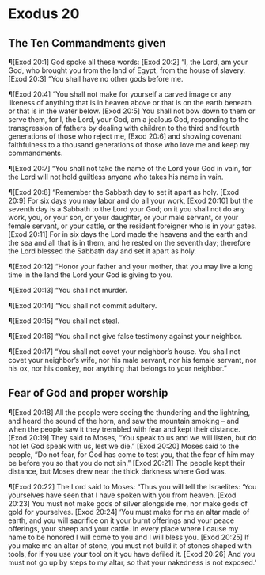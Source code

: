 # Exodus 20

## The Ten Commandments given
¶[Exod 20:1] God spoke all these words:
[Exod 20:2] “I, the Lord, am your God, who brought you from the land of Egypt, from the house of slavery.
[Exod 20:3] “You shall have no other gods before me.

¶[Exod 20:4] “You shall not make for yourself a carved image or any likeness of anything that is in heaven above or that is on the earth beneath or that is in the water below.
[Exod 20:5] You shall not bow down to them or serve them, for I, the Lord, your God, am a jealous God, responding to the transgression of fathers by dealing with children to the third and fourth generations of those who reject me,
[Exod 20:6] and showing covenant faithfulness to a thousand generations of those who love me and keep my commandments.

¶[Exod 20:7] “You shall not take the name of the Lord your God in vain, for the Lord will not hold guiltless anyone who takes his name in vain.

¶[Exod 20:8] “Remember the Sabbath day to set it apart as holy.
[Exod 20:9] For six days you may labor and do all your work,
[Exod 20:10] but the seventh day is a Sabbath to the Lord your God; on it you shall not do any work, you, or your son, or your daughter, or your male servant, or your female servant, or your cattle, or the resident foreigner who is in your gates.
[Exod 20:11] For in six days the Lord made the heavens and the earth and the sea and all that is in them, and he rested on the seventh day; therefore the Lord blessed the Sabbath day and set it apart as holy.

¶[Exod 20:12] “Honor your father and your mother, that you may live a long time in the land the Lord your God is giving to you.

¶[Exod 20:13] “You shall not murder.

¶[Exod 20:14] “You shall not commit adultery.

¶[Exod 20:15] “You shall not steal.

¶[Exod 20:16] “You shall not give false testimony against your neighbor.

¶[Exod 20:17] “You shall not covet your neighbor’s house. You shall not covet your neighbor’s wife, nor his male servant, nor his female servant, nor his ox, nor his donkey, nor anything that belongs to your neighbor.”

## Fear of God and proper worship
¶[Exod 20:18] All the people were seeing the thundering and the lightning, and heard the sound of the horn, and saw the mountain smoking – and when the people saw it they trembled with fear and kept their distance.
[Exod 20:19] They said to Moses, “You speak to us and we will listen, but do not let God speak with us, lest we die.”
[Exod 20:20] Moses said to the people, “Do not fear, for God has come to test you, that the fear of him may be before you so that you do not sin.”
[Exod 20:21] The people kept their distance, but Moses drew near the thick darkness where God was.

¶[Exod 20:22] The Lord said to Moses: “Thus you will tell the Israelites: ‘You yourselves have seen that I have spoken with you from heaven.
[Exod 20:23] You must not make gods of silver alongside me, nor make gods of gold for yourselves.
[Exod 20:24] ‘You must make for me an altar made of earth, and you will sacrifice on it your burnt offerings and your peace offerings, your sheep and your cattle. In every place where I cause my name to be honored I will come to you and I will bless you.
[Exod 20:25] If you make me an altar of stone, you must not build it of stones shaped with tools, for if you use your tool on it you have defiled it.
[Exod 20:26] And you must not go up by steps to my altar, so that your nakedness is not exposed.’
